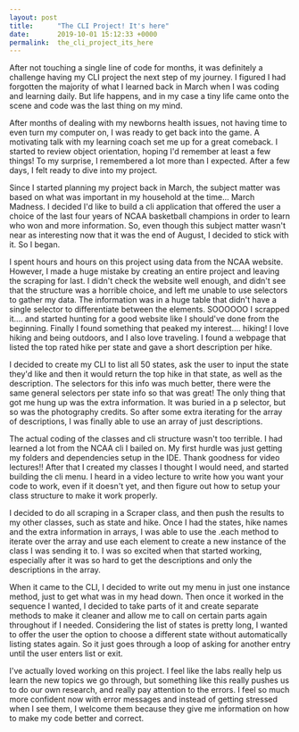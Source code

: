 ```yaml
---
layout: post
title:      "The CLI Project! It's here"
date:       2019-10-01 15:12:33 +0000
permalink:  the_cli_project_its_here
---
```



After not touching a single line of code for months, it was definitely a challenge having my CLI project the next step of my journey. I figured I had forgotten the majority of what I learned back in March when I was coding and learning daily. But life happens, and in my case a tiny life came onto the scene and code was the last thing on my mind. 

After months of dealing with my newborns health issues, not having time to even turn my computer on, I was ready to get back into the game. A motivating talk with my learning coach set me up for a great comeback. I started to review object orientation, hoping I'd remember at least a few things! To my surprise, I remembered a lot more than I expected. After a few days, I felt ready to dive into my project. 

Since I started planning my project back in March, the subject matter was based on what was important in my household at the time... March Madness. I decided I'd like to build a cli application that offered the user a choice of the last four years of NCAA basketball champions in order to learn who won and more information. So, even though this subject matter wasn't near as interesting now that it was the end of August, I decided to stick with it. So I began. 

I spent hours and hours on this project using data from the NCAA website. However, I made a huge mistake by creating an entire project and leaving the scraping for last. I didn't check the website well enough, and didn't see that the structure was a horrible choice, and left me unable to use selectors to gather my data. The information was in a huge table that didn't have a single selector to differentiate between the elements. SOOOOOO I scrapped it.... and started hunting for a good website like I should've done from the beginning. Finally I found something that peaked my interest.... hiking! I love hiking and being outdoors, and I also love traveling. I found a webpage that listed the top rated hike per state and gave a short description per hike. 

I decided to create my CLI to list all 50 states, ask the user to input the state they'd like and then it would return the top hike in that state, as well as the description. The selectors for this info was much better, there were the same general selectors per state info so that was great! The only thing that got me hung up was the extra information. It was buried in a p selector, but so was the photography credits. So after some extra iterating for the array of descriptions, I was finally able to use an array of just descriptions.

The actual coding of the classes and cli structure wasn't too terrible. I had learned a lot from the NCAA cli I bailed on. My first hurdle was just getting my folders and dependencies setup in the IDE. Thank goodness for video lectures!! After that I created my classes I thought I would need, and started building the cli menu. I heard in a video lecture to write how you want your code to work, even if it doesn't yet, and then figure out how to setup your class structure to make it work properly.

I decided to do all scraping in a Scraper class, and then push the results to my other classes, such as state and hike. Once I had the states, hike names and the extra information in arrays, I was able to use the .each method to iterate over the array and use each element to create a new instance of the class I was sending it to. I was so excited when that started working, especially after it was so hard to get the descriptions and only the descriptions in the array. 

When it came to the CLI, I decided to write out my menu in just one instance method, just to get what was in my head down. Then once it worked in the sequence I wanted, I decided to take parts of it and create separate methods to make it cleaner and allow me to call on certain parts again throughout if I needed. Considering the list of states is pretty long, I wanted to offer the user the option to choose a different state without automatically listing states again. So it just goes through a loop of asking for another entry until the user enters list or exit.

I've actually loved working on this project. I feel like the labs really help us learn the new topics we go through, but something like this really pushes us to do our own research, and really pay attention to the errors. I feel so much more confident now with error messages and instead of getting stressed when I see them, I welcome them because they give me information on how to make my code better and correct. 

 
